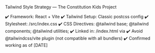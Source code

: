 Tailwind Style Strategy — The Constitution Kids Project

✔️ Framework: React + Vite
✔️ Tailwind Setup: Classic postcss config
✔️ Stylesheet: /src/index.css
✔️ CSS Directives:
  @tailwind base;
  @tailwind components;
  @tailwind utilities;
✔️ Linked in: /index.html via <link href="/src/index.css" />
✔️ Avoid @tailwindcss/vite plugin (not compatible with all bundlers)
✔️ Confirmed working as of [DATE]